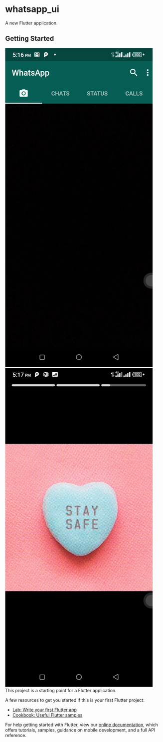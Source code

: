 # whatsapp_ui

A new Flutter application.

## Getting Started


![App Image](https://github.com/Ekeminie/whatsapp_ui/blob/master/whatsapp%20ui.png) ![Image](https://github.com/Ekeminie/whatsapp_ui/blob/master/whatsapp%20ui2.png)
This project is a starting point for a Flutter application.

A few resources to get you started if this is your first Flutter project:

- [Lab: Write your first Flutter app](https://flutter.dev/docs/get-started/codelab)
- [Cookbook: Useful Flutter samples](https://flutter.dev/docs/cookbook)

For help getting started with Flutter, view our
[online documentation](https://flutter.dev/docs), which offers tutorials,
samples, guidance on mobile development, and a full API reference.
